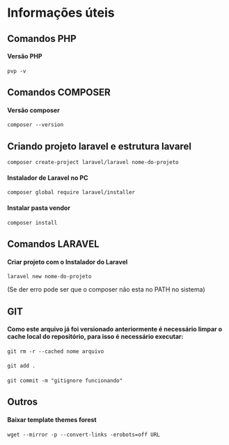 # Informações úteis

## Comandos PHP
#### Versão PHP
```
pvp -v
```

## Comandos COMPOSER
#### Versão composer
```
composer --version
```
## Criando projeto laravel e estrutura lavarel
```
composer create-project laravel/laravel nome-do-projeto
```
#### Instalador de Laravel no PC
```
composer global require laravel/installer
```
#### Instalar pasta vendor
```
composer install
```

## Comandos LARAVEL
#### Criar projeto com o Instalador do Laravel
```
laravel new nome-do-projeto
```
(Se der erro pode ser que o composer não esta no PATH no sistema)

## GIT
#### Como este arquivo já foi versionado anteriormente é necessário limpar o cache local do repositório, para isso é necessário executar:
```
git rm -r --cached nome arquivo
```
####
```
git add .
```
####
```
git commit -m "gitignore funcionando"
```

## Outros
#### Baixar template themes forest
```
wget --mirror -p --convert-links -erobots=off URL
```
